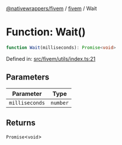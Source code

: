 [@nativewrappers/fivem](../../README.md) / [fivem](../README.md) / Wait

# Function: Wait()

```ts
function Wait(milliseconds): Promise<void>
```

Defined in: [src/fivem/utils/index.ts:21](https://github.com/nativewrappers/nativewrappers/blob/9823dedfda755d69570435af704d4d60473d3d5a/src/fivem/utils/index.ts#L21)

## Parameters

| Parameter | Type |
| ------ | ------ |
| `milliseconds` | `number` |

## Returns

`Promise`\<`void`\>
